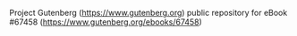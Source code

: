Project Gutenberg (https://www.gutenberg.org) public repository for
eBook #67458 (https://www.gutenberg.org/ebooks/67458)
